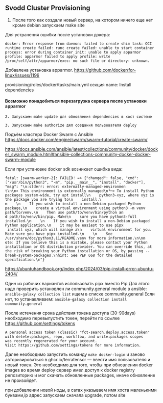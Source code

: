 ## Svodd Cluster Provisioning

1. После того как создали новый сервер, на котором ничего еще нет кроме debian запускаем make site

Для устранения ошибки после установки докера:
```
docker: Error response from daemon: failed to create shim task: OCI runtime create failed: runc create failed: unable to start container process: error during container init: unable to apply apparmor profile: apparmor failed to apply profile: write /proc/self/attr/apparmor/exec: no such file or directory: unknown.
```
Добавлена установка apparmor. https://github.com/docker/for-linux/issues/1199

provisioning/roles/docker/tasks/main.yml
секция  name: Install dependencies

#### Возможно понадобиться перезагрузка сервера после установки apparmor


    2. Запускаем make update для обновления dependencies в хост системе 

    3. Запускаем make authorize дял создания пользователя deploy

Подъём кластера Docker Swarm с Ansible
https://docs.docker.com/engine/swarm/swarm-tutorial/create-swarm/

https://docs.ansible.com/ansible/latest/collections/community/docker/docker_swarm_module.html#ansible-collections-community-docker-docker-swarm-module


Если при установке docker sdk возникает ошибка вида:
```
fatal: [swarm-worker-2]: FAILED! => {"changed": false, "cmd": ["/usr/bin/python3", "-m", "pip.__main__", "install", "docker"], "msg": "\n:stderr: error: externally-managed-environmen
t\n\n× This environment is externally managed\n╰─> To install Python packages system-wide, try apt install\n    python3-xyz, where xyz is the package you are trying to\n    install.\
n    \n    If you wish to install a non-Debian-packaged Python package,\n    create a virtual environment using python3 -m venv path/to/venv.\n    Then use path/to/venv/bin/python an
d path/to/venv/bin/pip. Make\n    sure you have python3-full installed.\n    \n    If you wish to install a non-Debian packaged Python application,\n    it may be easiest to use pipx
 install xyz, which will manage a\n    virtual environment for you. Make sure you have pipx installed.\n    \n    See /usr/share/doc/python3.11/README.venv for more information.\n\nn
ote: If you believe this is a mistake, please contact your Python installation or OS distribution provider. You can override this, at the risk of breaking your Python installation or OS, by passing --break-system-packages.\nhint: See PEP 668 for the detailed specification.\n"}
```

https://ubuntuhandbook.org/index.php/2024/03/pip-install-error-ubuntu-2404/

Один из рабочих вариантов использовать pipx вместо Pip
Для этого надо проверить установлен ли community.general module в ansible:
`ansible-galaxy collection list` ищем в списке community.general
Если нет, то устанавливаем:
`ansible-galaxy collection install community.general`

После истечения срока действия токена доступа (30-90days) необходимо перевыпустить токен, перейти по ссылке https://github.com/settings/tokens
```
A personal access token (classic) "fct-search.deploy.access.token" 
with delete:packages, repo, workflow, and write:packages scopes 
was recently regenerated for your account. 
Visit https://github.com/settings/tokens for more information.
```
Далее необходимо запустить команду `make docker-login` и заново авторизироваться в ghcr.io/terratensor — ввести имя пользователя и новый токен.
Это необходимо для того, чтобы при обновлении docker images во время deploy сервер имел доступ к docker registry репозиторию и мог скачать обновленные packages, иначе обновление не произойдет.


при добавлении новой ноды, в сатах указываем имя хоста маленькими буквами,ip адрес
запускаем сначала upgrade, потом site